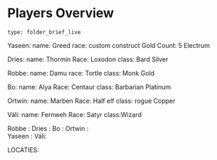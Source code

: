 # Players Overview
 
```ccard
type: folder_brief_live
```
 
Yaseen: 
name: Greed
race: custom construct
Gold Count: 5
Electrum


Dries:
name: Thormin
Race: Loxodon
class: Bard
Silver

Robbe: 
name: Damu
race: Tortle
class: Monk
Gold

Bo: 
name: Alya
Race: Centaur
class: Barbarian
Platinum

Ortwin:
name: Marben
Race: Half elf
class: rogue
Copper

Váli:
name: Fernweh
Race: Satyr
class:Wizard

Robbe : 
Dries : 
Bo : 
Ortwin :  
Yaseen : 
Váli: 

LOCATIES:



